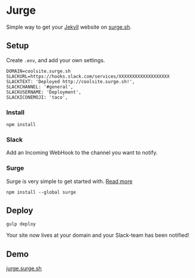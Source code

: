 # Jurge

Simple way to get your [Jekyll](https://jekyllrb.com/) website on [surge.sh](https://surge.sh/).

## Setup

Create ``.env``, and add your own settings.

    DOMAIN=coolsite.surge.sh
    SLACKURL=https://hooks.slack.com/services/XXXXXXXXXXXXXXXXXXX
    SLACKTEXT: 'Deployed http://coolsite.surge.sh!',
    SLACKCHANNEL: '#general',
    SLACKUSERNAME: 'Deployment',
    SLACKICONEMOJI: 'taco',

### Install

    npm install

### Slack

Add an Incoming WebHook to the channel you want to notify.

### Surge

Surge is very simple to get started with. [Read more](https://surge.sh/tour)

    npm install --global surge

## Deploy

    gulp deploy

Your site now lives at your domain and your Slack-team has been notified!

## Demo

[jurge.surge.sh](http://jurge.surge.sh)